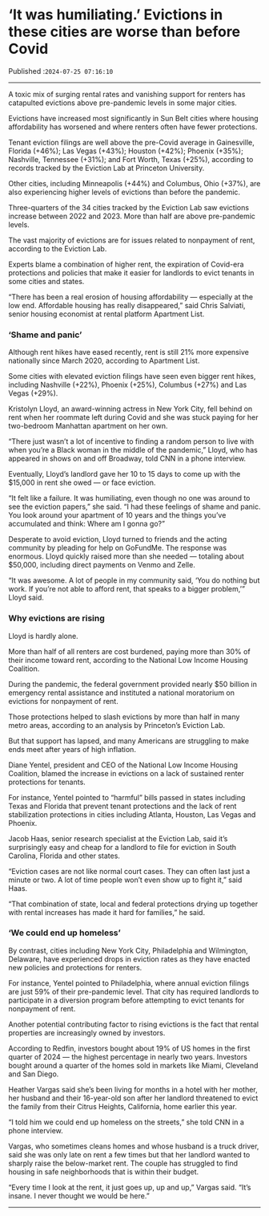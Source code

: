 # ‘It was humiliating.’ Evictions in these cities are worse than before Covid

Published :`2024-07-25 07:16:10`

---

A toxic mix of surging rental rates and vanishing support for renters has catapulted evictions above pre-pandemic levels in some major cities.

Evictions have increased most significantly in Sun Belt cities where housing affordability has worsened and where renters often have fewer protections.

Tenant eviction filings are well above the pre-Covid average in Gainesville, Florida (+46%); Las Vegas (+43%); Houston (+42%); Phoenix (+35%); Nashville, Tennessee (+31%); and Fort Worth, Texas (+25%), according to records tracked by the Eviction Lab at Princeton University.

Other cities, including Minneapolis (+44%) and Columbus, Ohio (+37%), are also experiencing higher levels of evictions than before the pandemic.

Three-quarters of the 34 cities tracked by the Eviction Lab saw evictions increase between 2022 and 2023. More than half are above pre-pandemic levels.

The vast majority of evictions are for issues related to nonpayment of rent, according to the Eviction Lab.

Experts blame a combination of higher rent, the expiration of Covid-era protections and policies that make it easier for landlords to evict tenants in some cities and states.

“There has been a real erosion of housing affordability — especially at the low end. Affordable housing has really disappeared,” said Chris Salviati, senior housing economist at rental platform Apartment List.

### ‘Shame and panic’

Although rent hikes have eased recently, rent is still 21% more expensive nationally since March 2020, according to Apartment List.

Some cities with elevated eviction filings have seen even bigger rent hikes, including Nashville (+22%), Phoenix (+25%), Columbus (+27%) and Las Vegas (+29%).

Kristolyn Lloyd, an award-winning actress in New York City, fell behind on rent when her roommate left during Covid and she was stuck paying for her two-bedroom Manhattan apartment on her own.

“There just wasn’t a lot of incentive to finding a random person to live with when you’re a Black woman in the middle of the pandemic,” Lloyd, who has appeared in shows on and off Broadway, told CNN in a phone interview.

Eventually, Lloyd’s landlord gave her 10 to 15 days to come up with the $15,000 in rent she owed — or face eviction.

“It felt like a failure. It was humiliating, even though no one was around to see the eviction papers,” she said. “I had these feelings of shame and panic. You look around your apartment of 10 years and the things you’ve accumulated and think: Where am I gonna go?”

Desperate to avoid eviction, Lloyd turned to friends and the acting community by pleading for help on GoFundMe. The response was enormous. Lloyd quickly raised more than she needed — totaling about $50,000, including direct payments on Venmo and Zelle.

“It was awesome. A lot of people in my community said, ‘You do nothing but work. If you’re not able to afford rent, that speaks to a bigger problem,’” Lloyd said.

### Why evictions are rising

Lloyd is hardly alone.

More than half of all renters are cost burdened, paying more than 30% of their income toward rent, according to the National Low Income Housing Coalition.

During the pandemic, the federal government provided nearly $50 billion in emergency rental assistance and instituted a national moratorium on evictions for nonpayment of rent.

Those protections helped to slash evictions by more than half in many metro areas, according to an analysis by Princeton’s Eviction Lab.

But that support has lapsed, and many Americans are struggling to make ends meet after years of high inflation.

Diane Yentel, president and CEO of the National Low Income Housing Coalition, blamed the increase in evictions on a lack of sustained renter protections for tenants.

For instance, Yentel pointed to “harmful” bills passed in states including Texas and Florida that prevent tenant protections and the lack of rent stabilization protections in cities including Atlanta, Houston, Las Vegas and Phoenix.

Jacob Haas, senior research specialist at the Eviction Lab, said it’s surprisingly easy and cheap for a landlord to file for eviction in South Carolina, Florida and other states.

“Eviction cases are not like normal court cases. They can often last just a minute or two. A lot of time people won’t even show up to fight it,” said Haas.

“That combination of state, local and federal protections drying up together with rental increases has made it hard for families,” he said.

### ‘We could end up homeless’

By contrast, cities including New York City, Philadelphia and Wilmington, Delaware, have experienced drops in eviction rates as they have enacted new policies and protections for renters.

For instance, Yentel pointed to Philadelphia, where annual eviction filings are just 59% of their pre-pandemic level. That city has required landlords to participate in a diversion program before attempting to evict tenants for nonpayment of rent.

Another potential contributing factor to rising evictions is the fact that rental properties are increasingly owned by investors.

According to Redfin, investors bought about 19% of US homes in the first quarter of 2024 — the highest percentage in nearly two years. Investors bought around a quarter of the homes sold in markets like Miami, Cleveland and San Diego.

Heather Vargas said she’s been living for months in a hotel with her mother, her husband and their 16-year-old son after her landlord threatened to evict the family from their Citrus Heights, California, home earlier this year.

“I told him we could end up homeless on the streets,” she told CNN in a phone interview.

Vargas, who sometimes cleans homes and whose husband is a truck driver, said she was only late on rent a few times but that her landlord wanted to sharply raise the below-market rent. The couple has struggled to find housing in safe neighborhoods that is within their budget.

“Every time I look at the rent, it just goes up, up and up,” Vargas said. “It’s insane. I never thought we would be here.”

---

